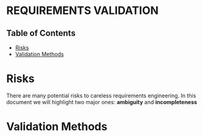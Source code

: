 # REQUIREMENTS VALIDATION
## Table of Contents
- [Risks](#risks)
- [Validation Methods](#validation-methods)

# Risks
There are many potential risks to careless requirements engineering. In this document we will highlight two major ones: **ambiguity** and **incompleteness**

# Validation Methods
